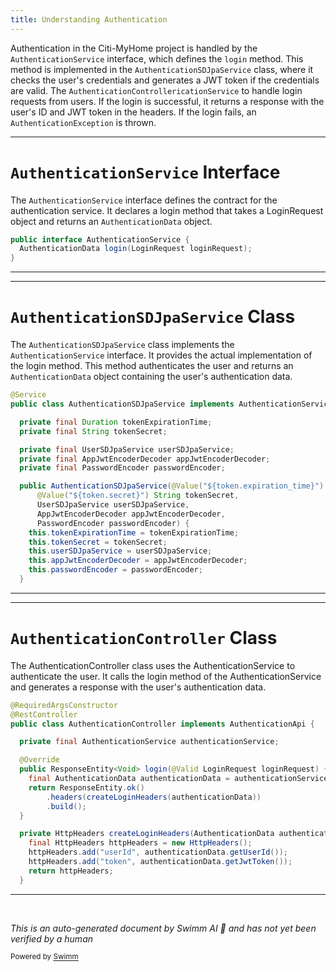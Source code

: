 ```yaml
---
title: Understanding Authentication
---
```

Authentication in the Citi-MyHome project is handled by the <SwmToken path="/service/src/main/java/com/myhome/services/AuthenticationService.java" pos="6:4:4" line-data="public interface AuthenticationService {">`AuthenticationService`</SwmToken> interface, which defines the <SwmToken path="/service/src/main/java/com/myhome/services/AuthenticationService.java" pos="7:3:3" line-data="  AuthenticationData login(LoginRequest loginRequest);">`login`</SwmToken> method. This method is implemented in the <SwmToken path="/service/src/main/java/com/myhome/services/springdatajpa/AuthenticationSDJpaService.java" pos="20:4:4" line-data="public class AuthenticationSDJpaService implements AuthenticationService {">`AuthenticationSDJpaService`</SwmToken> class, where it checks the user's credentials and generates a JWT token if the credentials are valid. The <SwmToken path="/service/src/main/java/com/myhome/controllers/AuthenticationController.java" pos="15:4:4" line-data="public class AuthenticationController implements AuthenticationApi {">`AuthenticationController`</SwmToken>`icationService` to handle login requests from users. If the login is successful, it returns a response with the user's ID and JWT token in the headers. If the login fails, an <SwmToken path="/service/src/main/java/com/myhome/controllers/exceptions/AuthenticationException.java" pos="9:4:4" line-data="public class AuthenticationException extends RuntimeException {">`AuthenticationException`</SwmToken> is thrown.

<SwmSnippet path="/service/src/main/java/com/myhome/services/AuthenticationService.java" line="6">

---

# <SwmToken path="/service/src/main/java/com/myhome/services/AuthenticationService.java" pos="6:4:4" line-data="public interface AuthenticationService {">`AuthenticationService`</SwmToken> Interface

The <SwmToken path="/service/src/main/java/com/myhome/controllers/AuthenticationController.java" pos="17:5:5" line-data="  private final AuthenticationService authenticationService;">`AuthenticationService`</SwmToken> interface defines the contract for the authentication service. It declares a login method that takes a LoginRequest object and returns an <SwmToken path="/service/src/main/java/com/myhome/services/AuthenticationService.java" pos="7:1:1" line-data="  AuthenticationData login(LoginRequest loginRequest);">`AuthenticationData`</SwmToken> object.

```java
public interface AuthenticationService {
  AuthenticationData login(LoginRequest loginRequest);
}
```

---

</SwmSnippet>

<SwmSnippet path="/service/src/main/java/com/myhome/services/springdatajpa/AuthenticationSDJpaService.java" line="19">

---

# <SwmToken path="/service/src/main/java/com/myhome/services/springdatajpa/AuthenticationSDJpaService.java" pos="20:4:4" line-data="public class AuthenticationSDJpaService implements AuthenticationService {">`AuthenticationSDJpaService`</SwmToken> Class

The <SwmToken path="/service/src/main/java/com/myhome/services/springdatajpa/AuthenticationSDJpaService.java" pos="20:4:4" line-data="public class AuthenticationSDJpaService implements AuthenticationService {">`AuthenticationSDJpaService`</SwmToken> class implements the <SwmToken path="/service/src/main/java/com/myhome/controllers/AuthenticationController.java" pos="17:5:5" line-data="  private final AuthenticationService authenticationService;">`AuthenticationService`</SwmToken> interface. It provides the actual implementation of the login method. This method authenticates the user and returns an <SwmToken path="/service/src/main/java/com/myhome/services/AuthenticationService.java" pos="7:1:1" line-data="  AuthenticationData login(LoginRequest loginRequest);">`AuthenticationData`</SwmToken> object containing the user's authentication data.

```java
@Service
public class AuthenticationSDJpaService implements AuthenticationService {

  private final Duration tokenExpirationTime;
  private final String tokenSecret;

  private final UserSDJpaService userSDJpaService;
  private final AppJwtEncoderDecoder appJwtEncoderDecoder;
  private final PasswordEncoder passwordEncoder;

  public AuthenticationSDJpaService(@Value("${token.expiration_time}") Duration tokenExpirationTime,
      @Value("${token.secret}") String tokenSecret,
      UserSDJpaService userSDJpaService,
      AppJwtEncoderDecoder appJwtEncoderDecoder,
      PasswordEncoder passwordEncoder) {
    this.tokenExpirationTime = tokenExpirationTime;
    this.tokenSecret = tokenSecret;
    this.userSDJpaService = userSDJpaService;
    this.appJwtEncoderDecoder = appJwtEncoderDecoder;
    this.passwordEncoder = passwordEncoder;
  }
```

---

</SwmSnippet>

<SwmSnippet path="/service/src/main/java/com/myhome/controllers/AuthenticationController.java" line="13">

---

# <SwmToken path="/service/src/main/java/com/myhome/controllers/AuthenticationController.java" pos="15:4:4" line-data="public class AuthenticationController implements AuthenticationApi {">`AuthenticationController`</SwmToken> Class

The AuthenticationController class uses the AuthenticationService to authenticate the user. It calls the login method of the AuthenticationService and generates a response with the user's authentication data.

```java
@RequiredArgsConstructor
@RestController
public class AuthenticationController implements AuthenticationApi {

  private final AuthenticationService authenticationService;

  @Override
  public ResponseEntity<Void> login(@Valid LoginRequest loginRequest) {
    final AuthenticationData authenticationData = authenticationService.login(loginRequest);
    return ResponseEntity.ok()
        .headers(createLoginHeaders(authenticationData))
        .build();
  }

  private HttpHeaders createLoginHeaders(AuthenticationData authenticationData) {
    final HttpHeaders httpHeaders = new HttpHeaders();
    httpHeaders.add("userId", authenticationData.getUserId());
    httpHeaders.add("token", authenticationData.getJwtToken());
    return httpHeaders;
  }
```

---

</SwmSnippet>

&nbsp;

*This is an auto-generated document by Swimm AI 🌊 and has not yet been verified by a human*

<SwmMeta version="3.0.0" repo-id="Z2l0aHViJTNBJTNBQ2l0aS1NeUhvbWUlM0ElM0FnaWxhZG5hdm90" repo-name="Citi-MyHome"><sup>Powered by [Swimm](https://app.swimm.io/)</sup></SwmMeta>
